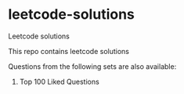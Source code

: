 # leetcode-solutions
Leetcode solutions

This repo contains leetcode solutions

Questions from the following sets are also available:
1. Top 100 Liked Questions



